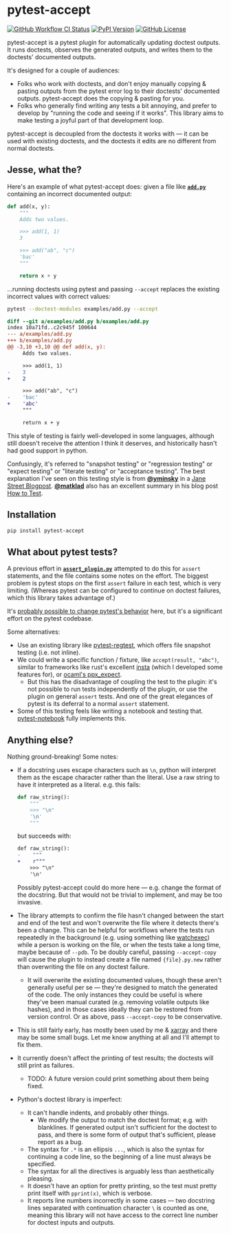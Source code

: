 # pytest-accept

[![GitHub Workflow CI Status](https://img.shields.io/github/actions/workflow/status/max-sixty/pytest-accept/test.yaml?branch=main&logo=github&style=for-the-badge)](https://github.com/max-sixty/pytest-accept/actions?query=workflow:test)
[![PyPI Version](https://img.shields.io/pypi/v/pytest-accept?style=for-the-badge)](https://pypi.python.org/pypi/pytest-accept/)
[![GitHub License](https://img.shields.io/github/license/max-sixty/pytest-accept?style=for-the-badge)](https://github.com/max-sixty/pytest-accept/blob/main/LICENSE)

pytest-accept is a pytest plugin for automatically updating doctest outputs. It
runs doctests, observes the generated outputs, and writes them to the doctests'
documented outputs.

It's designed for a couple of audiences:

- Folks who work with doctests, and don't enjoy manually copying & pasting
  outputs from the pytest error log to their doctests' documented outputs.
  pytest-accept does the copying & pasting for you.
- Folks who generally find writing any tests a bit annoying, and prefer to
  develop by "running the code and seeing if it works". This library aims to
  make testing a joyful part of that development loop.

pytest-accept is decoupled from the doctests it works with — it can be used with
existing doctests, and the doctests it edits are no different from normal
doctests.

## Jesse, what the?

Here's an example of what pytest-accept does: given a file like
[**`add.py`**](examples/add.py) containing an incorrect documented output:

```python
def add(x, y):
    """
    Adds two values.

    >>> add(1, 1)
    3

    >>> add("ab", "c")
    'bac'
    """

    return x + y
```

...running doctests using pytest and passing `--accept` replaces the existing
incorrect values with correct values:

```sh
pytest --doctest-modules examples/add.py --accept
```

```diff
diff --git a/examples/add.py b/examples/add.py
index 10a71fd..c2c945f 100644
--- a/examples/add.py
+++ b/examples/add.py
@@ -3,10 +3,10 @@ def add(x, y):
     Adds two values.

     >>> add(1, 1)
-    3
+    2

     >>> add("ab", "c")
-    'bac'
+    'abc'
     """

     return x + y

```

This style of testing is fairly well-developed in some languages, although still
doesn't receive the attention I think it deserves, and historically hasn't had
good support in python.

Confusingly, it's referred to "snapshot testing" or "regression testing" or
"expect testing" or "literate testing" or "acceptance testing". The best
explanation I've seen on this testing style is from
**[@yminsky](https://github.com/yminsky)** in a
[Jane Street Blogpost](https://blog.janestreet.com/testing-with-expectations/).
**[@matklad](https://github.com/matklad)** also has an excellent summary in his
blog post [How to Test](https://matklad.github.io//2021/05/31/how-to-test.html).

## Installation

```sh
pip install pytest-accept
```

## What about pytest tests?

A previous effort in [**`assert_plugin.py`**](pytest_accept/assert_plugin.py)
attempted to do this for `assert` statements, and the file contains some notes
on the effort. The biggest problem is pytest stops on the first `assert` failure
in each test, which is very limiting. (Whereas pytest can be configured to
continue on doctest failures, which this library takes advantage of.)

It's
[probably possible to change pytest's behavior](https://mail.python.org/pipermail/pytest-dev/2020-March/004918.html)
here, but it's a significant effort on the pytest codebase.

Some alternatives:

- Use an existing library like
  [pytest-regtest](https://gitlab.com/uweschmitt/pytest-regtest), which offers
  file snapshot testing (i.e. not inline).
- We could write a specific function / fixture, like `accept(result, "abc")`,
  similar to frameworks like rust's excellent
  [insta](https://github.com/mitsuhiko/insta) (which I developed some features
  for), or [ocaml's ppx_expect](https://github.com/janestreet/ppx_expect).
  - But this has the disadvantage of coupling the test to the plugin: it's not
    possible to run tests independently of the plugin, or use the plugin on
    general `assert` tests. And one of the great elegances of pytest is its
    deferral to a normal `assert` statement.
- Some of this testing feels like writing a notebook and testing that.
  [pytest-notebook](https://github.com/chrisjsewell/pytest-notebook) fully
  implements this.

## Anything else?

Nothing ground-breaking! Some notes:

- If a docstring uses escape characters such as `\n`, python will interpret them
  as the escape character rather than the literal. Use a raw string to have it
  interpreted as a literal. e.g. this fails:

  ```python
  def raw_string():
      """
      >>> "\n"
      '\n'
      """
  ```

  but succeeds with:

  ```diff
  def raw_string():
  -    """
  +    r"""
      >>> "\n"
      '\n'
  ```

  Possibly pytest-accept could do more here — e.g. change the format of the
  docstring. But that would not be trivial to implement, and may be too
  invasive.

- The library attempts to confirm the file hasn't changed between the start and
  end of the test and won't overwrite the file where it detects there's been a
  change. This can be helpful for workflows where the tests run repeatedly in
  the background (e.g. using something like
  [watchexec](https://github.com/watchexec/watchexec)) while a person is working
  on the file, or when the tests take a long time, maybe because of `--pdb`. To
  be doubly careful, passing `--accept-copy` will cause the plugin to instead
  create a file named `{file}.py.new` rather than overwriting the file on any
  doctest failure.
  - It will overwrite the existing documented values, though these aren't
    generally useful per se — they're designed to match the generated of the
    code. The only instances they could be useful is where they've been manual
    curated (e.g. removing volatile outputs like hashes), and in those cases
    ideally they can be restored from version control. Or as above, pass
    `--accept-copy` to be conservative.
- This is still fairly early, has mostly been used by me &
  [xarray](https://github.com/pydata/xarray/pull/5950#issuecomment-974687406)
  and there may be some small bugs. Let me know anything at all and I'll attempt
  to fix them.
- It currently doesn't affect the printing of test results; the doctests will
  still print as failures.
  - TODO: A future version could print something about them being fixed.
- Python's doctest library is imperfect:
  - It can't handle indents, and probably other things.
    - We modify the output to match the doctest format; e.g. with blanklines. If
      generated output isn't sufficient for the doctest to pass, and there is
      some form of output that's sufficient, please report as a bug.
  - The syntax for `.*` is an ellipsis `...`, which is also the syntax for
    continuing a code line, so the beginning of a line must always be specified.
  - The syntax for all the directives is arguably less than aesthetically
    pleasing.
  - It doesn't have an option for pretty printing, so the test must pretty print
    itself with `pprint(x)`, which is verbose.
  - It reports line numbers incorrectly in some cases — two docstring lines
    separated with continuation character `\` is counted as one, meaning this
    library will not have access to the correct line number for doctest inputs
    and outputs.
